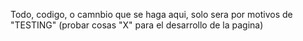 Todo, codigo, o camnbio que se haga aqui, solo sera por motivos de "TESTING" (probar cosas "X" para el desarrollo de la pagina)